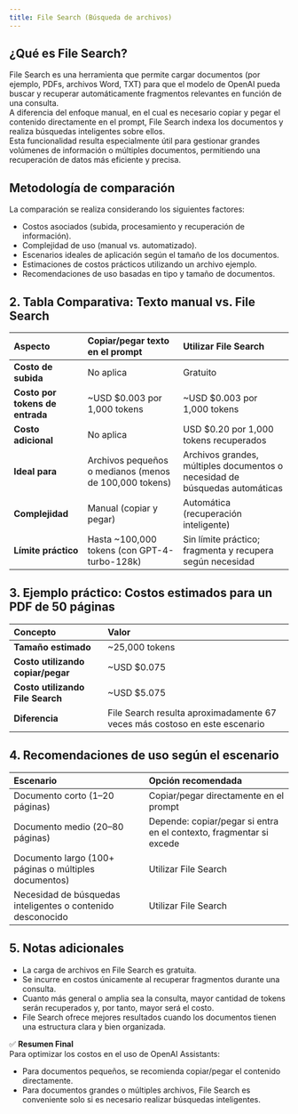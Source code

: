```yaml
---
title: File Search (Búsqueda de archivos)
---
```



## ¿Qué es File Search?

File Search es una herramienta que permite cargar documentos (por ejemplo, PDFs, archivos Word, TXT) para que el modelo de OpenAI pueda buscar y recuperar automáticamente fragmentos relevantes en función de una consulta.  
A diferencia del enfoque manual, en el cual es necesario copiar y pegar el contenido directamente en el prompt, File Search indexa los documentos y realiza búsquedas inteligentes sobre ellos.  
Esta funcionalidad resulta especialmente útil para gestionar grandes volúmenes de información o múltiples documentos, permitiendo una recuperación de datos más eficiente y precisa.

## Metodología de comparación

La comparación se realiza considerando los siguientes factores:
- Costos asociados (subida, procesamiento y recuperación de información).
- Complejidad de uso (manual vs. automatizado).
- Escenarios ideales de aplicación según el tamaño de los documentos.
- Estimaciones de costos prácticos utilizando un archivo ejemplo.
- Recomendaciones de uso basadas en tipo y tamaño de documentos.

## 2. Tabla Comparativa: Texto manual vs. File Search

| Aspecto | Copiar/pegar texto en el prompt | Utilizar File Search |
|:---|:---|:---|
| **Costo de subida** | No aplica | Gratuito |
| **Costo por tokens de entrada** | ~USD $0.003 por 1,000 tokens | ~USD $0.003 por 1,000 tokens |
| **Costo adicional** | No aplica | USD $0.20 por 1,000 tokens recuperados |
| **Ideal para** | Archivos pequeños o medianos (menos de 100,000 tokens) | Archivos grandes, múltiples documentos o necesidad de búsquedas automáticas |
| **Complejidad** | Manual (copiar y pegar) | Automática (recuperación inteligente) |
| **Límite práctico** | Hasta ~100,000 tokens (con GPT-4-turbo-128k) | Sin límite práctico; fragmenta y recupera según necesidad |

## 3. Ejemplo práctico: Costos estimados para un PDF de 50 páginas

| Concepto | Valor |
|:---|:---|
| **Tamaño estimado** | ~25,000 tokens |
| **Costo utilizando copiar/pegar** | ~USD $0.075 |
| **Costo utilizando File Search** | ~USD $5.075 |
| **Diferencia** | File Search resulta aproximadamente 67 veces más costoso en este escenario |

## 4. Recomendaciones de uso según el escenario

| Escenario | Opción recomendada |
|:---|:---|
| Documento corto (1–20 páginas) | Copiar/pegar directamente en el prompt |
| Documento medio (20–80 páginas) | Depende: copiar/pegar si entra en el contexto, fragmentar si excede |
| Documento largo (100+ páginas o múltiples documentos) | Utilizar File Search |
| Necesidad de búsquedas inteligentes o contenido desconocido | Utilizar File Search |

## 5. Notas adicionales

- La carga de archivos en File Search es gratuita.
- Se incurre en costos únicamente al recuperar fragmentos durante una consulta.
- Cuanto más general o amplia sea la consulta, mayor cantidad de tokens serán recuperados y, por tanto, mayor será el costo.
- File Search ofrece mejores resultados cuando los documentos tienen una estructura clara y bien organizada.

✅ **Resumen Final**  
Para optimizar los costos en el uso de OpenAI Assistants:
- Para documentos pequeños, se recomienda copiar/pegar el contenido directamente.
- Para documentos grandes o múltiples archivos, File Search es conveniente solo si es necesario realizar búsquedas inteligentes.
